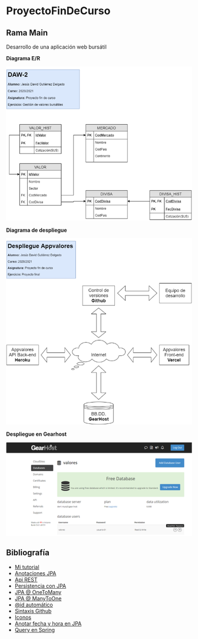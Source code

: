 # ProyectoFinDeCurso
## Rama Main
Desarrollo de una aplicación web bursátil

**Diagrama E/R**

![Diagrama E/R](https://github.com/jesusdavidguti/ProyectoFinDeCurso/blob/img/Diagrama%20E-R.png "Diagrama E/R")

**Diagrama de despliegue**

![Diagrama de despliegue](https://github.com/jesusdavidguti/ProyectoFinDeCurso/blob/img/Despliegue.png "Diagrama de despliegue")

**Despliegue en Gearhost**

![Despliegue de la BBDD](https://github.com/jesusdavidguti/ProyectoFinDeCurso/blob/img/GearBBDD.PNG "Despliegue de la BBDD")


## Bibliografía

- [Mi tutorial](https://github.com/jesusdavidguti/TutorialSpringJPA)
- [Anotaciones JPA](https://www.objectdb.com/api/java/jpa/annotations/relationship) 
- [Api REST](https://www.nigmacode.com/java/crear-api-rest-con-spring/)
- [Persistencia con JPA](https://www.infoworld.com/article/3387643/java-persistence-with-jpa-and-hibernate-part-2-many-to-many-relationships.html)
- [JPA @ OneToMany](https://www.arquitecturajava.com/jpa-onetomany/)
- [JPA @ ManyToOne](https://www.arquitecturajava.com/jpa-manytoone/)
- [@id automático](https://stackoverflow.com/questions/20603638/what-is-the-use-of-annotations-id-and-generatedvaluestrategy-generationtype)
- [Sintaxis Github](https://docs.github.com/es/github/writing-on-github/basic-writing-and-formatting-syntax)
- [Iconos](https://feathericons.com/)
- [Anotar fecha y hora en JPA](https://www.it-swarm-es.com/es/java/como-almacenar-la-fechahora-y-las-marcas-de-tiempo-en-la-zona-horaria-utc-con-jpa-e-hibernate/958259387/)
- [Query en Spring](https://spring.io/blog/2011/02/10/getting-started-with-spring-data-jpa/)
